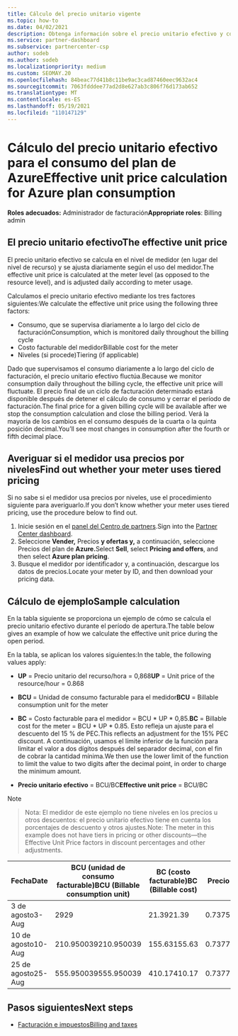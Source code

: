 ```yaml
---
title: Cálculo del precio unitario vigente
ms.topic: how-to
ms.date: 04/02/2021
description: Obtenga información sobre el precio unitario efectivo y cómo se calcula. En este artículo también se incluye un cálculo de ejemplo.
ms.service: partner-dashboard
ms.subservice: partnercenter-csp
author: sodeb
ms.author: sodeb
ms.localizationpriority: medium
ms.custom: SEOMAY.20
ms.openlocfilehash: 84beac77d41b8c11be9ac3cad87460eec9632ac4
ms.sourcegitcommit: 7063fdddee77ad2d8e627ab3c806f76d173ab652
ms.translationtype: MT
ms.contentlocale: es-ES
ms.lasthandoff: 05/19/2021
ms.locfileid: "110147129"
---
```

# <a name="effective-unit-price-calculation-for-azure-plan-consumption"></a><span data-ttu-id="9aeca-104">Cálculo del precio unitario efectivo para el consumo del plan de Azure</span><span class="sxs-lookup"><span data-stu-id="9aeca-104">Effective unit price calculation for Azure plan consumption</span></span>

<span data-ttu-id="9aeca-105">**Roles adecuados:** Administrador de facturación</span><span class="sxs-lookup"><span data-stu-id="9aeca-105">**Appropriate roles**: Billing admin</span></span>

## <a name="the-effective-unit-price"></a><span data-ttu-id="9aeca-106">El precio unitario efectivo</span><span class="sxs-lookup"><span data-stu-id="9aeca-106">The effective unit price</span></span>

<span data-ttu-id="9aeca-107">El precio unitario efectivo se calcula en el nivel de medidor (en lugar del nivel de recurso) y se ajusta diariamente según el uso del medidor.</span><span class="sxs-lookup"><span data-stu-id="9aeca-107">The effective unit price is calculated at the meter level (as opposed to the resource level), and is adjusted daily according to meter usage.</span></span>

<span data-ttu-id="9aeca-108">Calculamos el precio unitario efectivo mediante los tres factores siguientes:</span><span class="sxs-lookup"><span data-stu-id="9aeca-108">We calculate the effective unit price using the following three factors:</span></span>

- <span data-ttu-id="9aeca-109">Consumo, que se supervisa diariamente a lo largo del ciclo de facturación</span><span class="sxs-lookup"><span data-stu-id="9aeca-109">Consumption, which is monitored daily throughout the billing cycle</span></span>
- <span data-ttu-id="9aeca-110">Costo facturable del medidor</span><span class="sxs-lookup"><span data-stu-id="9aeca-110">Billable cost for the meter</span></span>
- <span data-ttu-id="9aeca-111">Niveles (si procede)</span><span class="sxs-lookup"><span data-stu-id="9aeca-111">Tiering (if applicable)</span></span>

<span data-ttu-id="9aeca-112">Dado que supervisamos el consumo diariamente a lo largo del ciclo de facturación, el precio unitario efectivo fluctúa.</span><span class="sxs-lookup"><span data-stu-id="9aeca-112">Because we monitor consumption daily throughout the billing cycle, the effective unit price will fluctuate.</span></span> <span data-ttu-id="9aeca-113">El precio final de un ciclo de facturación determinado estará disponible después de detener el cálculo de consumo y cerrar el período de facturación.</span><span class="sxs-lookup"><span data-stu-id="9aeca-113">The final price for a given billing cycle will be available after we stop the consumption calculation and close the billing period.</span></span> <span data-ttu-id="9aeca-114">Verá la mayoría de los cambios en el consumo después de la cuarta o la quinta posición decimal.</span><span class="sxs-lookup"><span data-stu-id="9aeca-114">You’ll see most changes in consumption after the fourth or fifth decimal place.</span></span>

## <a name="find-out-whether-your-meter-uses-tiered-pricing"></a><span data-ttu-id="9aeca-115">Averiguar si el medidor usa precios por niveles</span><span class="sxs-lookup"><span data-stu-id="9aeca-115">Find out whether your meter uses tiered pricing</span></span>

<span data-ttu-id="9aeca-116">Si no sabe si el medidor usa precios por niveles, use el procedimiento siguiente para averiguarlo.</span><span class="sxs-lookup"><span data-stu-id="9aeca-116">If you don’t know whether your meter uses tiered pricing, use the procedure below to find out.</span></span> 

1. <span data-ttu-id="9aeca-117">Inicie sesión en el [panel del Centro de partners](https://partner.microsoft.com/dashboard/).</span><span class="sxs-lookup"><span data-stu-id="9aeca-117">Sign into the [Partner Center dashboard](https://partner.microsoft.com/dashboard/).</span></span>
2. <span data-ttu-id="9aeca-118">Seleccione **Vender,** Precios **y ofertas y,** a continuación, seleccione Precios del plan de **Azure.**</span><span class="sxs-lookup"><span data-stu-id="9aeca-118">Select **Sell**, select **Pricing and offers**, and then select **Azure plan pricing**.</span></span>
3. <span data-ttu-id="9aeca-119">Busque el medidor por identificador y, a continuación, descargue los datos de precios.</span><span class="sxs-lookup"><span data-stu-id="9aeca-119">Locate your meter by ID, and then download your pricing data.</span></span> 

## <a name="sample-calculation"></a><span data-ttu-id="9aeca-120">Cálculo de ejemplo</span><span class="sxs-lookup"><span data-stu-id="9aeca-120">Sample calculation</span></span>

<span data-ttu-id="9aeca-121">En la tabla siguiente se proporciona un ejemplo de cómo se calcula el precio unitario efectivo durante el período de apertura.</span><span class="sxs-lookup"><span data-stu-id="9aeca-121">The table below gives an example of how we calculate the effective unit price during the open period.</span></span>

<span data-ttu-id="9aeca-122">En la tabla, se aplican los valores siguientes:</span><span class="sxs-lookup"><span data-stu-id="9aeca-122">In the table, the following values apply:</span></span> 

- <span data-ttu-id="9aeca-123">**UP** = Precio unitario del recurso/hora = 0,868</span><span class="sxs-lookup"><span data-stu-id="9aeca-123">**UP** = Unit price of the resource/hour = 0.868</span></span>

- <span data-ttu-id="9aeca-124">**BCU** = Unidad de consumo facturable para el medidor</span><span class="sxs-lookup"><span data-stu-id="9aeca-124">**BCU** = Billable consumption unit for the meter</span></span>

- <span data-ttu-id="9aeca-125">**BC** = Costo facturable para el medidor = BCU \* UP \* 0,85.</span><span class="sxs-lookup"><span data-stu-id="9aeca-125">**BC** = Billable cost for the meter = BCU \* UP \* 0.85.</span></span> <span data-ttu-id="9aeca-126">Esto refleja un ajuste para el descuento del 15 % de PEC.</span><span class="sxs-lookup"><span data-stu-id="9aeca-126">This reflects an adjustment for the 15% PEC discount.</span></span> <span data-ttu-id="9aeca-127">A continuación, usamos el límite inferior de la función para limitar el valor a dos dígitos después del separador decimal, con el fin de cobrar la cantidad mínima.</span><span class="sxs-lookup"><span data-stu-id="9aeca-127">We then use the lower limit of the function to limit the value to two digits after the decimal point, in order to charge the minimum amount.</span></span> 

- <span data-ttu-id="9aeca-128">**Precio unitario efectivo** = BCU/BC</span><span class="sxs-lookup"><span data-stu-id="9aeca-128">**Effective unit price** = BCU/BC</span></span>

>[!NOTE]

><span data-ttu-id="9aeca-129">Nota: El medidor de este ejemplo no tiene niveles en los precios u otros descuentos: el precio unitario efectivo tiene en cuenta los porcentajes de descuento y otros ajustes.</span><span class="sxs-lookup"><span data-stu-id="9aeca-129">Note: The meter in this example does not have tiers in pricing or other discounts—the Effective Unit Price factors in discount percentages and other adjustments.</span></span>


| <span data-ttu-id="9aeca-130">Fecha</span><span class="sxs-lookup"><span data-stu-id="9aeca-130">Date</span></span> | <span data-ttu-id="9aeca-131">BCU (unidad de consumo facturable)</span><span class="sxs-lookup"><span data-stu-id="9aeca-131">BCU (Billable consumption unit)</span></span> | <span data-ttu-id="9aeca-132">BC (costo facturable)</span><span class="sxs-lookup"><span data-stu-id="9aeca-132">BC (Billable cost)</span></span> | <span data-ttu-id="9aeca-133">Precio unitario efectivo</span><span class="sxs-lookup"><span data-stu-id="9aeca-133">Effective unit price</span></span> |
| ------ | ----------- | ----------- | ----------- |  
| <span data-ttu-id="9aeca-134">3 de agosto</span><span class="sxs-lookup"><span data-stu-id="9aeca-134">3-Aug</span></span> | <span data-ttu-id="9aeca-135">29</span><span class="sxs-lookup"><span data-stu-id="9aeca-135">29</span></span> | <span data-ttu-id="9aeca-136">21.39</span><span class="sxs-lookup"><span data-stu-id="9aeca-136">21.39</span></span> | <span data-ttu-id="9aeca-137">0.737586206896552</span><span class="sxs-lookup"><span data-stu-id="9aeca-137">0.737586206896552</span></span> |
| <span data-ttu-id="9aeca-138">10 de agosto</span><span class="sxs-lookup"><span data-stu-id="9aeca-138">10-Aug</span></span> | <span data-ttu-id="9aeca-139">210.950039</span><span class="sxs-lookup"><span data-stu-id="9aeca-139">210.950039</span></span> | <span data-ttu-id="9aeca-140">155.63</span><span class="sxs-lookup"><span data-stu-id="9aeca-140">155.63</span></span> | <span data-ttu-id="9aeca-141">0.737757626107858</span><span class="sxs-lookup"><span data-stu-id="9aeca-141">0.737757626107858</span></span> |
| <span data-ttu-id="9aeca-142">25 de agosto</span><span class="sxs-lookup"><span data-stu-id="9aeca-142">25-Aug</span></span> | <span data-ttu-id="9aeca-143">555.950039</span><span class="sxs-lookup"><span data-stu-id="9aeca-143">555.950039</span></span> | <span data-ttu-id="9aeca-144">410.17</span><span class="sxs-lookup"><span data-stu-id="9aeca-144">410.17</span></span> | <span data-ttu-id="9aeca-145">0.737782122900436</span><span class="sxs-lookup"><span data-stu-id="9aeca-145">0.737782122900436</span></span> |

## <a name="next-steps"></a><span data-ttu-id="9aeca-146">Pasos siguientes</span><span class="sxs-lookup"><span data-stu-id="9aeca-146">Next steps</span></span>

- [<span data-ttu-id="9aeca-147">Facturación e impuestos</span><span class="sxs-lookup"><span data-stu-id="9aeca-147">Billing and taxes</span></span>](billing.md)
